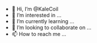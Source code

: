- 👋 Hi, I’m @KaleCoil
- 👀 I’m interested in ...
- 🌱 I’m currently learning ...
- 💞️ I’m looking to collaborate on ...
- 📫 How to reach me ...

<!---
KaleCoil/KaleCoil is a ✨ special ✨ repository because its `README.md` (this file) appears on your GitHub profile.
You can click the Preview link to take a look at your changes.
--->
